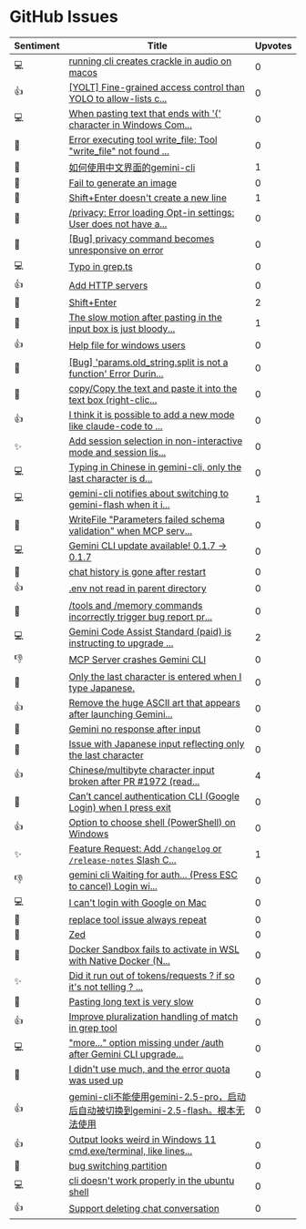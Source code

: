 # GitHub Issues

| Sentiment | Title | Upvotes |
|---|---|---|
| 💻 | [running cli creates crackle in audio on macos](https://github.com/google-gemini/gemini-cli/issues/2418) | 0 |
| 👍 | [[YOLT] Fine-grained access control than YOLO to allow-lists c...](https://github.com/google-gemini/gemini-cli/issues/2417) | 0 |
| 💻 | [When pasting text that ends with '{' character in Windows Com...](https://github.com/google-gemini/gemini-cli/issues/2416) | 0 |
| 🐛 | [Error executing tool write_file: Tool "write_file" not found ...](https://github.com/google-gemini/gemini-cli/issues/2414) | 0 |
| 📝 | [如何使用中文界面的gemini-cli](https://github.com/google-gemini/gemini-cli/issues/2411) | 1 |
| 🐛 | [Fail to generate an image](https://github.com/google-gemini/gemini-cli/issues/2409) | 0 |
| 📝 | [Shift+Enter doesn't create a new line](https://github.com/google-gemini/gemini-cli/issues/2408) | 1 |
| 🐛 | [/privacy: Error loading Opt-in settings: User does not have a...](https://github.com/google-gemini/gemini-cli/issues/2407) | 0 |
| 🐛 | [[Bug] privacy command becomes unresponsive on error](https://github.com/google-gemini/gemini-cli/issues/2404) | 0 |
| 💻 | [Typo in grep.ts](https://github.com/google-gemini/gemini-cli/issues/2403) | 0 |
| 👍 | [Add HTTP servers](https://github.com/google-gemini/gemini-cli/issues/2398) | 0 |
| 📝 | [Shift+Enter](https://github.com/google-gemini/gemini-cli/issues/2395) | 2 |
| 🤔 | [The slow motion after pasting in the input box is just bloody...](https://github.com/google-gemini/gemini-cli/issues/2393) | 1 |
| 👍 | [Help file for windows users](https://github.com/google-gemini/gemini-cli/issues/2391) | 0 |
| 🐛 | [[Bug] 'params.old_string.split is not a function' Error Durin...](https://github.com/google-gemini/gemini-cli/issues/2390) | 0 |
| 🐛 | [copy/Copy the text and paste it into the text box (right-clic...](https://github.com/google-gemini/gemini-cli/issues/2389) | 0 |
| 👍 | [I think it is possible to add a new mode like claude-code to ...](https://github.com/google-gemini/gemini-cli/issues/2387) | 0 |
| ✨ | [Add session selection in non-interactive mode and session lis...](https://github.com/google-gemini/gemini-cli/issues/2384) | 0 |
| 💻 | [Typing in Chinese in gemini-cli, only the last character is d...](https://github.com/google-gemini/gemini-cli/issues/2382) | 0 |
| 💻 | [gemini-cli notifies about switching to gemini-flash when it i...](https://github.com/google-gemini/gemini-cli/issues/2378) | 1 |
| 🐛 | [WriteFile "Parameters failed schema validation" when MCP serv...](https://github.com/google-gemini/gemini-cli/issues/2376) | 0 |
| 💻 | [Gemini CLI update available! 0.1.7 → 0.1.7](https://github.com/google-gemini/gemini-cli/issues/2375) | 0 |
| 📝 | [chat history is gone after restart](https://github.com/google-gemini/gemini-cli/issues/2374) | 0 |
| 👍 | [.env not read in parent directory](https://github.com/google-gemini/gemini-cli/issues/2372) | 0 |
| 🐛 | [/tools and /memory commands incorrectly trigger bug report pr...](https://github.com/google-gemini/gemini-cli/issues/2366) | 0 |
| 💻 | [Gemini Code Assist Standard (paid) is instructing to upgrade ...](https://github.com/google-gemini/gemini-cli/issues/2365) | 2 |
| 👎 | [MCP Server crashes Gemini CLI](https://github.com/google-gemini/gemini-cli/issues/2363) | 0 |
| 📝 | [Only the last character is entered when I type Japanese.](https://github.com/google-gemini/gemini-cli/issues/2361) | 0 |
| 👍 | [Remove the huge ASCII art that appears after launching Gemini...](https://github.com/google-gemini/gemini-cli/issues/2360) | 0 |
| 📝 | [Gemini no response after input](https://github.com/google-gemini/gemini-cli/issues/2359) | 0 |
| 📝 | [Issue with Japanese input reflecting only the last character](https://github.com/google-gemini/gemini-cli/issues/2358) | 0 |
| 👍 | [Chinese/multibyte character input broken after PR #1972 (read...](https://github.com/google-gemini/gemini-cli/issues/2357) | 4 |
| 📝 | [Can’t cancel authentication CLI (Google Login) when I press exit](https://github.com/google-gemini/gemini-cli/issues/2354) | 0 |
| 👍 | [Option to choose shell (PowerShell) on Windows](https://github.com/google-gemini/gemini-cli/issues/2353) | 0 |
| ✨ | [Feature Request: Add `/changelog` or `/release-notes` Slash C...](https://github.com/google-gemini/gemini-cli/issues/2352) | 1 |
| 👎 | [gemini cli Waiting for auth... (Press ESC to cancel) Login wi...](https://github.com/google-gemini/gemini-cli/issues/2351) | 0 |
| 💻 | [I can't login with Google on Mac](https://github.com/google-gemini/gemini-cli/issues/2350) | 0 |
| 📝 | [replace tool issue  always repeat](https://github.com/google-gemini/gemini-cli/issues/2349) | 0 |
| 📝 | [Zed](https://github.com/google-gemini/gemini-cli/issues/2346) | 0 |
| 🐛 | [Docker Sandbox fails to activate in WSL with Native Docker (N...](https://github.com/google-gemini/gemini-cli/issues/2345) | 0 |
| ✨ | [Did it run out of tokens/requests ? if so it's not telling ? ...](https://github.com/google-gemini/gemini-cli/issues/2343) | 0 |
| 📝 | [Pasting long text is very slow](https://github.com/google-gemini/gemini-cli/issues/2342) | 0 |
| 👍 | [Improve pluralization handling of match in grep tool](https://github.com/google-gemini/gemini-cli/issues/2341) | 0 |
| 💻 | ["more..." option missing under /auth after Gemini CLI upgrade...](https://github.com/google-gemini/gemini-cli/issues/2339) | 0 |
| 🐛 | [I didn't use much, and the error quota was used up](https://github.com/google-gemini/gemini-cli/issues/2336) | 0 |
| 👍 | [gemini-cli不能使用gemini-2.5-pro，启动后自动被切换到gemini-2.5-flash。根本无法使用](https://github.com/google-gemini/gemini-cli/issues/2333) | 0 |
| 👍 | [Output looks weird in Windows 11 cmd.exe/terminal, like lines...](https://github.com/google-gemini/gemini-cli/issues/2331) | 0 |
| 🐛 | [bug switching partition](https://github.com/google-gemini/gemini-cli/issues/2330) | 0 |
| 💻 | [cli doesn't work properly in the ubuntu shell](https://github.com/google-gemini/gemini-cli/issues/2328) | 0 |
| 👍 | [Support deleting chat conversation](https://github.com/google-gemini/gemini-cli/issues/2326) | 0 |
